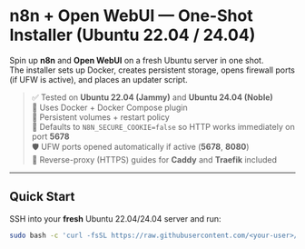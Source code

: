 # n8n + Open WebUI — One-Shot Installer (Ubuntu 22.04 / 24.04)

Spin up **n8n** and **Open WebUI** on a fresh Ubuntu server in one shot.  
The installer sets up Docker, creates persistent storage, opens firewall ports (if UFW is active), and places an updater script.

> ✅ Tested on **Ubuntu 22.04 (Jammy)** and **Ubuntu 24.04 (Noble)**  
> 🐳 Uses Docker + Docker Compose plugin  
> 🔁 Persistent volumes + restart policy  
> 🍪 Defaults to `N8N_SECURE_COOKIE=false` so HTTP works immediately on port **5678**  
> 🛡️ UFW ports opened automatically if active (**5678**, **8080**)  
> 🔐 Reverse-proxy (HTTPS) guides for **Caddy** and **Traefik** included

---

## Quick Start

SSH into your **fresh** Ubuntu 22.04/24.04 server and run:

```bash
sudo bash -c 'curl -fsSL https://raw.githubusercontent.com/<your-user>/<your-repo>/main/install_n8n_openwebui.sh -o install_n8n_openwebui.sh && chmod +x install_n8n_openwebui.sh && ./install_n8n_openwebui.sh'

